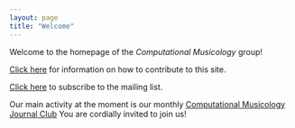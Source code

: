 ```yaml
---
layout: page
title: "Welcome"
---
```


Welcome to the homepage of the *Computational Musicology* group!

[Click here](https://computational-musicology.github.io/contributing.html)
for information on how to contribute to this site.

[Click here](https://groups.google.com/forum/#!forum/computational-musicology)
to subscribe to the mailing list.

Our main activity at the moment is our monthly [Computational Musicology Journal Club](https://computational-musicology.github.io/journal-club.html) You are cordially invited to join us!